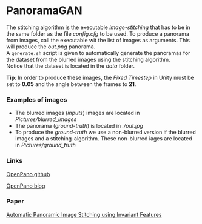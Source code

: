 # PanoramaGAN

The stitching algorithm is the executable *image-stitching* that has to be in the same folder as the file *config.cfg* to be used.
To produce a panorama from images, call the executable wit the list of images as arguments. This will produce the *out.png* panorama.\
A `generate.sh` script is given to automatically generate the panoramas for the dataset from the blurred images using the stitching algorithm.\
Notice that the dataset is located in the *data* folder.

**Tip**: In order to produce these images, the *Fixed Timestep* in Unity must be set to **0.05** and the angle between the frames to **21**.


### Examples of images
- The blurred images (*inputs*) images are located in *Pictures/blurred_images*
- The panorama (*ground-truth*) is located in *./out.jpg*
- To produce the *ground-truth* we use a non-blurred version if the blurred images and a stitching-algorithm. These non-blurred iages are located in *Pictures/ground_truth*


### Links
[OpenPano github](https://github.com/ppwwyyxx/OpenPano)

[OpenPano blog](http://ppwwyyxx.com/blog/2016/How-to-Write-a-Panorama-Stitcher/)


### Paper
[Automatic Panoramic Image Stitching using Invariant Features](http://matthewalunbrown.com/papers/ijcv2007.pdf)